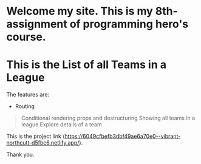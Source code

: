 # Welcome my site. This is my 8th-assignment of programming hero's course.

# This is the List of all Teams in a League

The features are:

* Routing
> Conditional rendering
> props and destructuring
> Showing all teams in a league
> Explore details of a team

This is the project link (https://6049cfbefb3dbf49ae6a70e0--vibrant-northcutt-d5fbc6.netlify.app/).

Thank you.


